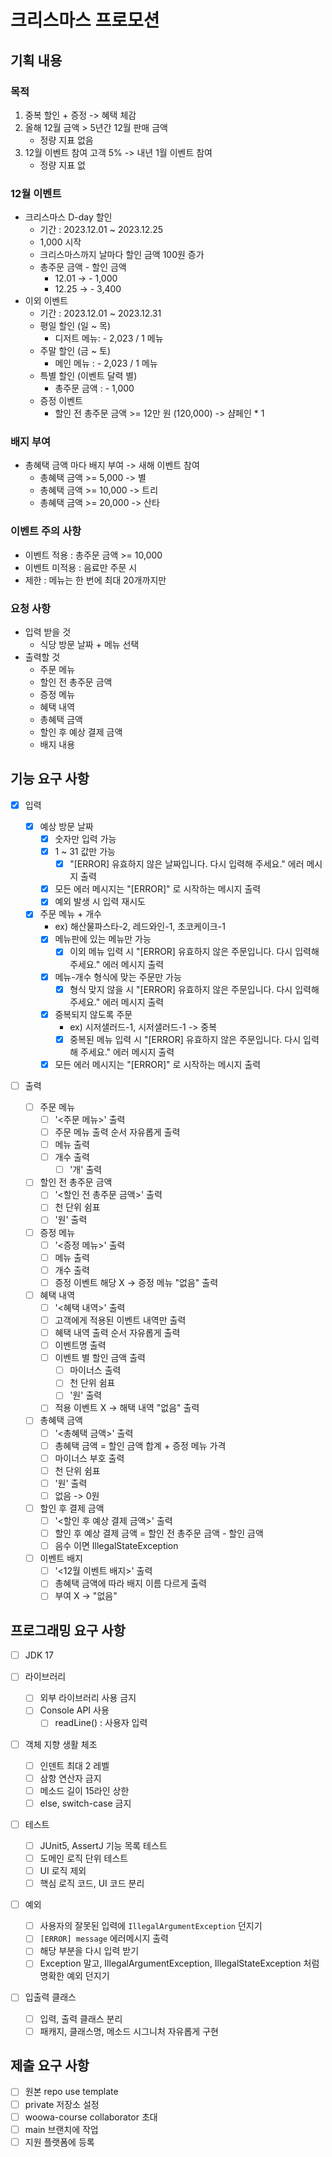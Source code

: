 # 크리스마스 프로모션

## 기획 내용

### 목적

1. 중복 할인 + 증정 -> 혜택 체감
2. 올해 12월 금액 > 5년간 12월 판매 금액
    - 정량 지표 없음
3. 12월 이벤트 참여 고객 5% -> 내년 1월 이벤트 참여
    - 정량 지표 없

### 12월 이벤트

- 크리스마스 D-day 할인
    - 기간 : 2023.12.01 ~ 2023.12.25
    - 1,000 시작
    - 크리스마스까지 날마다 할인 금액 100원 증가
    - 총주문 금액 - 할인 금액
        - 12.01 -> - 1,000
        - 12.25 -> - 3,400
- 이외 이벤트
    - 기간 : 2023.12.01 ~ 2023.12.31
    - 평일 할인 (일 ~ 목)
        - 디저트 메뉴: - 2,023 / 1 메뉴
    - 주말 할인 (금 ~ 토)
        - 메인 메뉴 : - 2,023 / 1 메뉴
    - 특별 할인 (이벤트 달력 별)
        - 총주문 금액 : - 1,000
    - 증정 이벤트
        - 할인 전 총주문 금액 >= 12만 원 (120,000) -> 샴페인 * 1

### 배지 부여

- 총혜택 금액 마다 배지 부여 -> 새해 이벤트 참여
    - 총혜택 금액 >= 5,000 -> 별
    - 총혜택 금액 >= 10,000 -> 트리
    - 총혜택 금액 >= 20,000 -> 산타

### 이벤트 주의 사항

- 이벤트 적용 : 총주문 금액 >= 10,000
- 이벤트 미적용 : 음료만 주문 시
- 제한 : 메뉴는 한 번에 최대 20개까지만

### 요청 사항

- 입력 받을 것
    - 식당 방문 날짜 + 메뉴 선택
- 출력할 것
    - 주문 메뉴
    - 할인 전 총주문 금액
    - 증정 메뉴
    - 혜택 내역
    - 총혜택 금액
    - 할인 후 예상 결제 금액
    - 배지 내용

## 기능 요구 사항

- [x] 입력

    - [x] 예상 방문 날짜
        - [x] 숫자만 입력 가능
        - [x] 1 ~ 31 값만 가능
            - [x] "[ERROR] 유효하지 않은 날짜입니다. 다시 입력해 주세요." 에러 메시지 출력
        - [x] 모든 에러 메시지는 "[ERROR]" 로 시작하는 메시지 출력
        - [x] 예외 발생 시 입력 재시도

    - [x] 주문 메뉴 + 개수
        - ex) 해산물파스타-2, 레드와인-1, 초코케이크-1
        - [x] 메뉴판에 있는 메뉴만 가능
            - [x] 이외 메뉴 입력 시 "[ERROR] 유효하지 않은 주문입니다. 다시 입력해 주세요." 에러 메시지 출력
        - [x] 메뉴-개수 형식에 맞는 주문만 가능
            - [x] 형식 맞지 않을 시 "[ERROR] 유효하지 않은 주문입니다. 다시 입력해 주세요." 에러 메시지 출력
        - [x] 중복되지 않도록 주문
            - ex) 시저샐러드-1, 시저샐러드-1 -> 중복
            - [x] 중복된 메뉴 입력 시 "[ERROR] 유효하지 않은 주문입니다. 다시 입력해 주세요." 에러 메시지 출력
        - [x] 모든 에러 메시지는 "[ERROR]" 로 시작하는 메시지 출력

- [ ] 출력

    - [ ] 주문 메뉴
        - [ ] '<주문 메뉴>' 출력
        - [ ] 주문 메뉴 출력 순서 자유롭게 출력
        - [ ] 메뉴 출력
        - [ ] 개수 출력
            - [ ] '개' 출력

    - [ ] 할인 전 총주문 금액
        - [ ] '<할인 전 총주문 금액>' 출력
        - [ ] 천 단위 쉼표
        - [ ] '원' 출력

    - [ ] 증정 메뉴
        - [ ] '<증정 메뉴>' 출력
        - [ ] 메뉴 출력
        - [ ] 개수 출력
        - [ ] 증정 이벤트 해당 X -> 증정 메뉴 "없음" 출력

    - [ ] 혜택 내역
        - [ ] '<혜택 내역>' 출력
        - [ ] 고객에게 적용된 이벤트 내역만 출력
        - [ ] 혜택 내역 출력 순서 자유롭게 출력
        - [ ] 이벤트명 출력
        - [ ] 이벤트 별 할인 금액 출력
            - [ ] 마이너스 출력
            - [ ] 천 단위 쉼표
            - [ ] '원' 출력
        - [ ] 적용 이벤트 X -> 해택 내역 "없음" 출력

    - [ ] 총혜택 금액
        - [ ] '<총혜택 금액>' 출력
        - [ ] 총혜택 금액 = 할인 금액 합계 + 증정 메뉴 가격
        - [ ] 마이너스 부호 출력
        - [ ] 천 단위 쉼표
        - [ ] '원' 출력
        - [ ] 없음 -> 0원

    - [ ] 할인 후 결제 금액
        - [ ] '<할인 후 예상 결제 금액>' 출력
        - [ ] 할인 후 예상 결제 금액 = 할인 전 총주문 금액 - 할인 금액
        - [ ] 음수 이면 IllegalStateException

    - [ ] 이벤트 배지
        - [ ] '<12월 이벤트 배지>' 출력
        - [ ] 총혜택 금액에 따라 배지 이름 다르게 출력
        - [ ] 부여 X -> "없음"

## 프로그래밍 요구 사항

- [ ] JDK 17

- [ ] 라이브러리
    - [ ] 외부 라이브러리 사용 금지
    - [ ] Console API 사용
        - [ ] readLine() : 사용자 입력

- [ ] 객체 지향 생활 체조
    - [ ] 인덴트 최대 2 레벨
    - [ ] 삼항 연산자 금지
    - [ ] 메소드 길이 15라인 상한
    - [ ] else, switch-case 금지

- [ ] 테스트
    - [ ] JUnit5, AssertJ 기능 목록 테스트
    - [ ] 도메인 로직 단위 테스트
    - [ ] UI 로직 제외
    - [ ] 핵심 로직 코드, UI 코드 분리

- [ ] 예외
    - [ ] 사용자의 잘못된 입력에 `IllegalArgumentException` 던지기
    - [ ] `[ERROR] message` 에러메시지 출력
    - [ ] 해당 부분을 다시 입력 받기
    - [ ] Exception 말고, IllegalArgumentException, IllegalStateException 처럼 명확한 예외 던지기

- [ ] 입출력 클래스
    - [ ] 입력, 출력 클래스 분리
    - [ ] 패캐지, 클래스명, 메소드 시그니처 자유롭게 구현

## 제출 요구 사항

- [ ] 원본 repo use template
- [ ] private 저장소 설정
- [ ] woowa-course collaborator 초대
- [ ] main 브랜치에 작업
- [ ] 지원 플랫폼에 등록